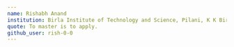 ```yaml
---
name: Rishabh Anand
institution: Birla Institute of Technology and Science, Pilani, K K Birla Goa Campus
quote: To master is to apply.
github_user: rish-0-0
---
```

